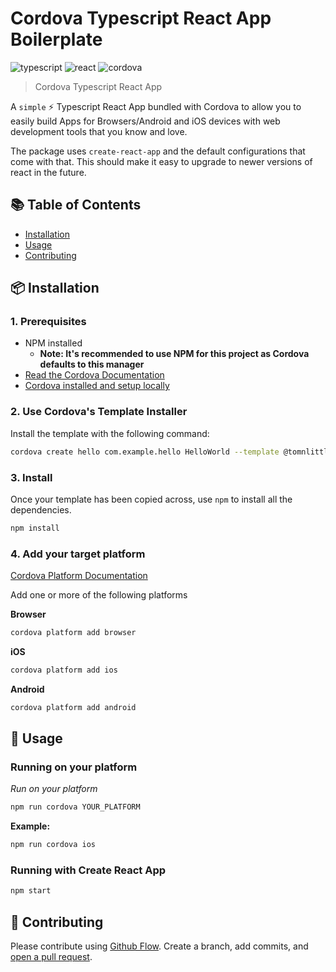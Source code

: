 # Cordova Typescript React App Boilerplate
![typescript](https://img.shields.io/badge/language-typescript-blue.svg) ![react](https://img.shields.io/badge/language-react-green.svg) ![cordova](https://img.shields.io/badge/language-cordova-lightgrey.svg)

> Cordova Typescript React App

A `simple` :zap: Typescript React App bundled with Cordova to allow you to easily build Apps for Browsers/Android and iOS devices with web development tools that you know and love.

The package uses `create-react-app` and the default configurations that come with that. This should make it easy to upgrade to newer versions of react in the future.

## :books: Table of Contents

- [Installation](#package-installation)
- [Usage](#rocket-usage)
- [Contributing](#memo-contributing)

## :package: Installation

### 1. Prerequisites
- NPM installed
  - **Note: It's recommended to use NPM for this project as Cordova defaults to this manager**
- [Read the Cordova Documentation](https://cordova.apache.org/docs/en/latest/)
- [Cordova installed and setup locally](https://cordova.apache.org/docs/en/latest/)

### 2. Use Cordova's Template Installer
Install the template with the following command:
```sh
cordova create hello com.example.hello HelloWorld --template @tomnlittle/react-typescript-cordova
```

### 3. Install
Once your template has been copied across, use `npm` to install all the dependencies.

```sh
npm install
```

### 4. Add your target platform
[Cordova Platform Documentation](https://cordova.apache.org/docs/en/10.x/guide/cli/index.html#add-platforms)

Add one or more of the following platforms

**Browser**
```sh
cordova platform add browser
```

**iOS**
```sh
cordova platform add ios
```

**Android**
```sh
cordova platform add android
```

## :rocket: Usage

### Running on your platform
*Run on your platform*
```sh
npm run cordova YOUR_PLATFORM
```

**Example:**
```sh
npm run cordova ios
```

### Running with Create React App
```sh
npm start
```

## :memo: Contributing

Please contribute using [Github Flow](https://guides.github.com/introduction/flow/). Create a branch, add commits, and [open a pull request](https://github.com/tomnlittle/react-typescript-cordova/compare/).
